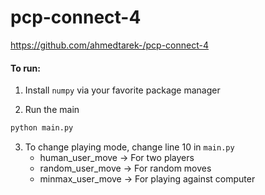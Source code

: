 # pcp-connect-4
https://github.com/ahmedtarek-/pcp-connect-4

#### To run:

1. Install `numpy` via your favorite package manager

2. Run the main
```bash
python main.py
```

3. To change playing mode, change line 10 in `main.py`
    - human_user_move  -> For two players
    - random_user_move -> For random moves
    - minmax_user_move -> For playing against computer

